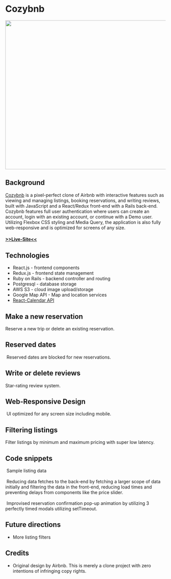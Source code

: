 # Cozybnb
<div align="center">
<img width="650" height="466.07" src='https://github.com/hannnmc/Cozybnb/blob/main/frontend/src/assets/images/product_readme/cozybnb_home1.png' alt='' />
</div>

## Background
<a href='https://cozy-bnb.herokuapp.com' alt=''>Cozybnb</a> is a pixel-perfect clone of Airbnb with interactive features such as viewing and managing listings,  booking reservations, and writing reviews, built with JavaScript and a React/Redux front-end with a Rails back-end.  Cozybnb features full user authentication where users can create an account, login with an existing account, or continue with a Demo user. Utilizing Flexbox CSS styling and Media Query, the application is also fully web-responsive and is optimized for screens of any size.  

#### <a href='https://cozy-bnb.herokuapp.com' alt=''>>>Live-Site<<</a>


## Technologies
- React.js - frontend components
- Redux.js - frontend state management
- Ruby on Rails - backend controller and routing
- Postgresql - database storage
- AWS S3 - cloud image upload/storage
- Google Map API - Map and location services
- <a href='https://projects.wojtekmaj.pl/react-calendar/' target="_blank" rel="noopener noreferrer"> React-Calendar API </a>

## Make a new reservation
<div align="center">
<img src='https://github.com/hannnmc/Cozybnb/blob/main/frontend/src/assets/images/product_readme/new_reservation.gif' alt='' />
</div>
Reserve a new trip or delete an existing reservation.

## Reserved dates
<img src='https://github.com/hannnmc/Cozybnb/blob/main/frontend/src/assets/images/product_readme/blocked_dates.gif' alt='' />
Reserved dates are blocked for new reservations.

## Write or delete reviews
<div align="center">
<img src='https://github.com/hannnmc/Cozybnb/blob/main/frontend/src/assets/images/product_readme/leave_review.gif' alt='' />
</div>
Star-rating review system.

## Web-Responsive Design
<img src='https://github.com/hannnmc/Cozybnb/blob/main/frontend/src/assets/images/product_readme/responsiveness.gif' alt='' />
UI optimized for any screen size including mobile.

## Filtering listings
<div align="center">
<img src='https://github.com/hannnmc/Cozybnb/blob/main/frontend/src/assets/images/product_readme/filtering.gif' alt='' />
</div>
Filter listings by minimum and maximum pricing with super low latency.

## Code snippets

<img src='https://github.com/hannnmc/Cozybnb/blob/main/frontend/src/assets/images/product_readme/sample_listing_data.png' alt='' />
Sample listing data
<br>
<br>
<img src='https://github.com/hannnmc/Cozybnb/blob/main/frontend/src/assets/images/product_readme/listing-filters.png' alt='' />
Reducing data fetches to the back-end by fetching a larger scope of data initially and filtering the data in the front-end, reducing load times and preventing delays from components like the price slider. 
<br>
<br>
<img src='https://github.com/hannnmc/Cozybnb/blob/main/frontend/src/assets/images/product_readme/reservation confirmation.png' alt='' />
Improvised reservation confirmation pop-up animation by utilizing 3 perfectly timed modals utilizing setTimeout. 

## Future directions
- More listing filters

## Credits
- Original design by Airbnb. This is merely a clone project with zero intentions of infringing copy rights.
